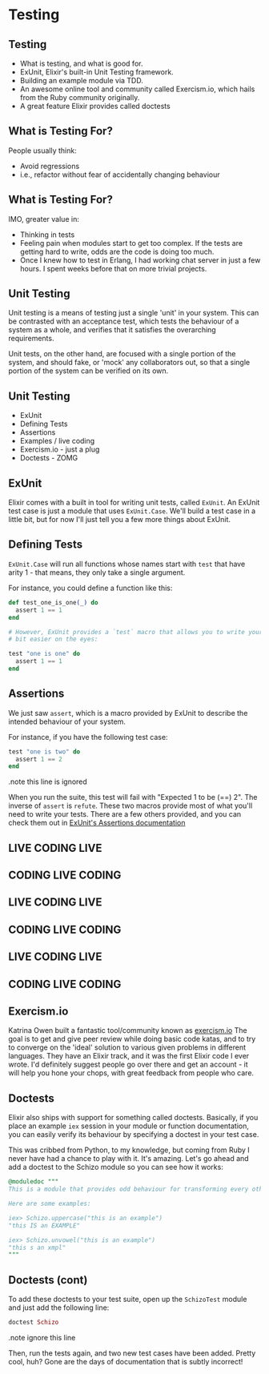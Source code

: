 # Testing


## Testing
- What is testing, and what is good for.
- ExUnit, Elixir's built-in Unit Testing framework.
- Building an example module via TDD.
- An awesome online tool and community called Exercism.io, which hails from the Ruby community originally.
- A great feature Elixir provides called doctests


## What is Testing For?
People usually think:

- Avoid regressions
- i.e., refactor without fear of accidentally changing behaviour


## What is Testing For?
IMO, greater value in:

- Thinking in tests
- Feeling pain when modules start to get too complex.  If the tests are getting hard to write, odds are the code is doing too much.
- Once I knew how to test in Erlang, I had working chat server in just a few hours.  I spent weeks before that on more trivial projects.


## Unit Testing
Unit testing is a means of testing just a single 'unit' in your system.  This
can be contrasted with an acceptance test, which tests the behaviour of a system
as a whole, and verifies that it satisfies the overarching requirements.

Unit tests, on the other hand, are focused with a single portion of the system,
and should fake, or 'mock' any collaborators out, so that a single portion of
the system can be verified on its own.


## Unit Testing
- ExUnit
- Defining Tests
- Assertions
- Examples / live coding
- Exercism.io - just a plug
- Doctests - ZOMG


## ExUnit
Elixir comes with a built in tool for writing unit tests, called `ExUnit`.  An
ExUnit test case is just a module that uses `ExUnit.Case`.  We'll build a test
case in a little bit, but for now I'll just tell you a few more things about
ExUnit.


## Defining Tests
`ExUnit.Case` will run all functions whose names start with `test` that have arity
1 - that means, they only take a single argument.

For instance, you could define a function like this:

```elixir
def test_one_is_one(_) do
  assert 1 == 1
end

# However, ExUnit provides a `test` macro that allows you to write your tests a
# bit easier on the eyes:

test "one is one" do
  assert 1 == 1
end
```


## Assertions
We just saw `assert`, which is a macro provided by ExUnit to
describe the intended behaviour of your system.

For instance, if you have the following test case:

```elixir
test "one is two" do
  assert 1 == 2
end
```

.note this line is ignored

When you run the suite, this test will fail with "Expected 1 to be (==) 2".  The
inverse of `assert` is `refute`.  These two macros provide most of what you'll
need to write your tests.  There are a few others provided, and you can check
them out in [ExUnit's Assertions documentation](http://elixir-lang.org/docs/stable/ExUnit.Assertions.html)


## LIVE CODING LIVE
## CODING LIVE CODING
## LIVE CODING LIVE
## CODING LIVE CODING
## LIVE CODING LIVE
## CODING LIVE CODING


## Exercism.io
Katrina Owen built a fantastic tool/community known as [exercism.io](http://www.exercism.io)
The goal is to get and give peer review while doing basic code katas, and to try
to converge on the 'ideal' solution to various given problems in different
languages.  They have an Elixir track, and it was the first Elixir code I ever
wrote.  I'd definitely suggest people go over there and get an account - it will
help you hone your chops, with great feedback from people who care.


## Doctests
Elixir also ships with support for something called doctests.  Basically, if you
place an example `iex` session in your module or function documentation, you can
easily verify its behaviour by specifying a doctest in your test case.

This was cribbed from Python, to my knowledge, but coming from Ruby I never have
had a chance to play with it.  It's amazing.  Let's go ahead and add a doctest
to the Schizo module so you can see how it works:

```elixir
@moduledoc """
This is a module that provides odd behaviour for transforming every other word in a string.

Here are some examples:

iex> Schizo.uppercase("this is an example")
"this IS an EXAMPLE"

iex> Schizo.unvowel("this is an example")
"this s an xmpl"
"""
```


## Doctests (cont)

To add these doctests to your test suite, open up the `SchizoTest` module and
just add the following line:

```elixir
doctest Schizo
```

.note ignore this line

Then, run the tests again, and two new test cases have been added.  Pretty cool,
huh?  Gone are the days of documentation that is subtly incorrect!

